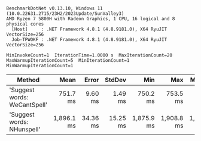 ```

BenchmarkDotNet v0.13.10, Windows 11 (10.0.22631.2715/23H2/2023Update/SunValley3)
AMD Ryzen 7 5800H with Radeon Graphics, 1 CPU, 16 logical and 8 physical cores
  [Host]     : .NET Framework 4.8.1 (4.8.9181.0), X64 RyuJIT VectorSize=256
  Job-TPWOKF : .NET Framework 4.8.1 (4.8.9181.0), X64 RyuJIT VectorSize=256

MinInvokeCount=1  IterationTime=1.0000 s  MaxIterationCount=20  
MaxWarmupIterationCount=5  MinIterationCount=1  MinWarmupIterationCount=1  

```
| Method                       | Mean       | Error    | StdDev   | Min        | Max        | Median     | Ratio | RatioSD |
|----------------------------- |-----------:|---------:|---------:|-----------:|-----------:|-----------:|------:|--------:|
| &#39;Suggest words: WeCantSpell&#39; |   751.7 ms |  9.60 ms |  1.49 ms |   750.2 ms |   753.5 ms |   751.5 ms |  1.00 |    0.00 |
| &#39;Suggest words: NHunspell&#39;   | 1,896.1 ms | 34.36 ms | 15.25 ms | 1,875.9 ms | 1,908.8 ms | 1,905.4 ms |  2.52 |    0.02 |
